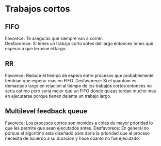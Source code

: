 # Trabajos cortos

## FIFO

Favorece: Te aseguras que siempre van a correr.  
Desfavorece: Si tenes un trabajo corto antes del largo entonces tenes que esperar a que termine el largo.

## RR

Favorece: Reduce el tiempo de espera entre procesos que probablemente tendrian que esperar mas en FIFO.
Desfavorece: Si el quantum es demasiado largo en relacion al tiempo de los trabajos cortos entonces no seria optimo pero seria mejor que un FIFO donde quizas tardan mucho mas en ejecutarse porque tienen delante un trabajo largo.

## Multilevel feedback queue

Favorece: Los procesos cortos son movidos a colas de mayor prioridad lo que les permite que sean ejecutados antes.
Desfavorece: En general no porque el algoritmo esta diseñado para darle la prioridad que el proceso necesita de acuerdo a su duracion y hace cuanto no fue ejecutado.

